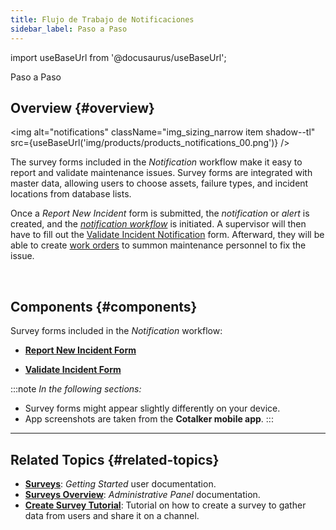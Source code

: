 ```yaml
---
title: Flujo de Trabajo de Notificaciones
sidebar_label: Paso a Paso
---
```


import useBaseUrl from '@docusaurus/useBaseUrl'; 

<span className="hero__title">Paso a Paso</span>

## Overview {#overview}

<div className="container">
<div className="row">
<div className="col col--6">

<img alt="notifications" className="img_sizing_narrow item shadow--tl" src={useBaseUrl('img/products/products_notifications_00.png')} />
<br/>

</div>
<div className="col col--6">

The survey forms included in the _Notification_ workflow make it easy to report and validate maintenance issues. Survey forms are integrated with master data, allowing users to choose assets, failure types, and incident locations from database lists.

Once a _Report New Incident_ form is submitted, the _notification_ or _alert_ is created, and the [_notification workflow_](/docs/products/workflows/notifications/workflow) is initiated. A supervisor will then have to fill out the [Validate Incident Notification](#validate) form. Afterward, they will be able to create [work orders](/docs/products/workflows/work_orders/related-product/cm/overview_intro) to summon maintenance personnel to fix the issue.

</div>
</div>
</div>
<br/>


## Components {#components}
Survey forms included in the _Notification_ workflow:

- [**Report New Incident Form**](/docs/products/workflows/notifications/surveys-report)

- [**Validate Incident Form**](/docs/products/workflows/notifications/surveys-validate)


:::note
_In the following sections:_
- Survey forms might appear slightly differently on your device. 
- App screenshots are taken from the **Cotalker mobile app**.
:::

---

## Related Topics {#related-topics}
- [**Surveys**](/docs/documentation/client/surveys/overview): _Getting Started_ user documentation.
- [**Surveys Overview**](/docs/documentation/admin/survey/survey_overview): _Administrative Panel_ documentation.
- [**Create Survey Tutorial**](/docs/tutorials/basic/create_survey): Tutorial on how to create a survey to gather data from users and share it on a channel.